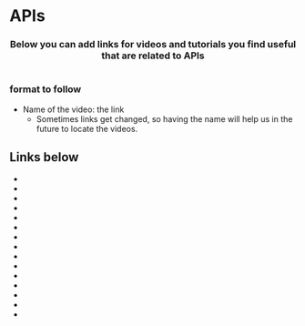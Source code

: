 # APIs

<p align="center">
  <h3 align="center">Below you can add links for videos and tutorials you find useful that are related to APIs</h3></p>

#
### format to follow
* Name of the video: the link
  * Sometimes links get changed, so having the name will help us in the future to locate the videos. 

## Links below

* 
* 
* 
* 
* 
* 
* 
* 
* 
* 
* 
* 
* 
* 
* 

